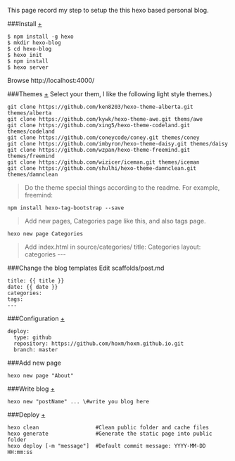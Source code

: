 This page record my step to setup the this hexo based personal blog.

<!--more-->

###Install [+](http://hexo.io/docs/setup.html)

	$ npm install -g hexo
	$ mkdir hexo-blog
	$ cd hexo-blog
	$ hexo init
	$ npm install
	$ hexo server

Browse http://localhost:4000/


###Themes [+](https://github.com/hexojs/hexo/wiki/Themes)
Select your them, I like the following light style themes.)

	git clone https://github.com/ken8203/hexo-theme-alberta.git themes/alberta
	git clone https://github.com/kywk/hexo-theme-awe.git thems/awe
	git clone https://github.com/xing5/hexo-theme-codeland.git themes/codeland
	git clone https://github.com/coneycode/coney.git themes/coney
	git clone https://github.com/imbyron/hexo-theme-daisy.git themes/daisy
	git clone https://github.com/wzpan/hexo-theme-freemind.git themes/freemind
	git clone https://github.com/wizicer/iceman.git themes/iceman
	git clone https://github.com/shulhi/hexo-theme-damnclean.git themes/damnclean

> Do the theme special things according to the readme. For example, freemind:

```
npm install hexo-tag-bootstrap --save
```

> Add new pages, Categories page like this, and also tags page.

```
hexo new page Categories
```

> Add index.html in source/categories/
	title: Categories
	layout: categories
	---

###Change the blog templates
Edit scaffolds/post.md

	title: {{ title }}
	date: {{ date }}
	categories: 
	tags: 
	---

###Configuration [+](http://hexo.io/docs/configuration.html)

	deploy:
	  type: github
	  repository: https://github.com/hoxm/hoxm.github.io.git
	  branch: master

###Add new page
```
hexo new page "About" 
```

###Write blog [+](http://hexo.io/docs/writing.html)
```
hexo new "postName" ... \#write you blog here
```

###Deploy [+](http://hexo.io/docs/deployment.html)

	hexo clean					#Clean public folder and cache files
	hexo generate               #Generate the static page into public folder
	hexo deploy [-m "message"]  #Default commit message: YYYY-MM-DD HH:mm:ss
